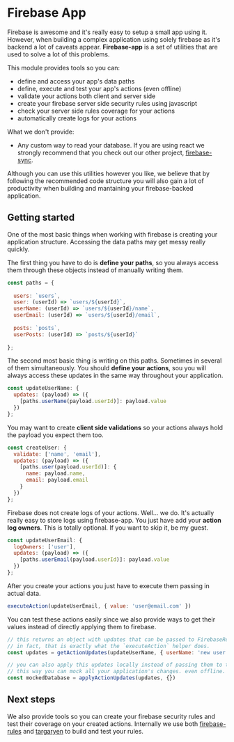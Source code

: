 # Firebase App

Firebase is awesome and it's really easy to setup a small app using it.
However, when building a complex application using solely firebase as it's backend a lot of caveats appear.
**Firebase-app** is a set of utilities that are used to solve a lot of this problems.

This module provides tools so you can:

- define and access your app's data paths
- define, execute and test your app's actions (even offline)
- validate your actions both client and server side
- create your firebase server side security rules using javascript
- check your server side rules coverage for your actions
- automatically create logs for your actions

What we don't provide:

- Any custom way to read your database. If you are using react we strongly recommend that you check out our other project, [firebase-sync](https://github.com/tasking/firebase-sync).

Although you can use this utilities however you like, we believe that by following the recommended code structure you will also gain a lot of productivity when building and mantaining your firebase-backed application.

## Getting started

One of the most basic things when working with firebase is creating your application structure.
Accessing the data paths may get messy really quickly.

The first thing you have to do is **define your paths**, so you always access them through these objects instead of manually writing them.

```javascript
const paths = {
  
  users: `users`,
  user: (userId) => `users/${userId}`,
  userName: (userId) => `users/${userId}/name`,
  userEmail: (userId) => `users/${userId}/email`,
  
  posts: `posts`,
  userPosts: (userId) => `posts/${userId}`
  
};
```

The second most basic thing is writing on this paths. Sometimes in several of them simultaneously.
You should **define your actions**, sou you will always access these updates in the same way throughout your application.

```javascript
const updateUserName: {
  updates: (payload) => ({
    [paths.userName(payload.userId)]: payload.value
  })
};
```

You may want to create **client side validations** so your actions always hold the payload you expect them too.

```javascript
const createUser: {
  validate: ['name', 'email'],
  updates: (payload) => ({
    [paths.user(payload.userId)]: {
      name: payload.name,
      email: payload.email
    }
  })
};
```

Firebase does not create logs of your actions. Well... we do.
It's actually really easy to store logs using firebase-app. You just have add your **action log owners**.
This is totally optional. If you want to skip it, be my guest.

```javascript
const updateUserEmail: {
  logOwners: ['user'],
  updates: (payload) => ({
    [paths.userEmail(payload.userId)]: payload.value
  })
};
```

After you create your actions you just have to execute them passing in actual data.

```javascript
executeAction(updateUserEmail, { value: 'user@email.com' })
```

You can test these actions easily since we also provide ways to get their values instead of directly applying them to firebase.

```javascript
// this returns an object with updates that can be passed to FirebaseRef.update.
// in fact, that is exactly what the `executeAction` helper does.
const updates = getActionUpdates(updateUserName, { userName: 'new user name' })

// you can also apply this updates locally instead of passing them to the database.
// this way you can mock all your application's changes. even offline.
const mockedDatabase = applyActionUpdates(updates, {})
```

## Next steps

We also provide tools so you can create your firebase security rules and test their coverage on your created actions.
Internally we use both [firebase-rules](https://github.com/tasking/firebase-rules) and [targaryen](https://github.com/goldibex/targaryen) to build and test your rules.
